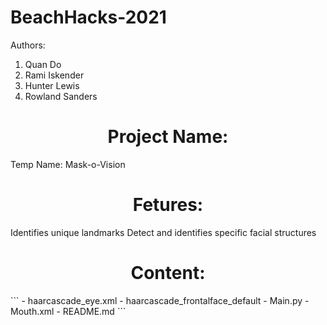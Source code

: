 # BeachHacks-2021

Authors:
1. Quan Do
2. Rami Iskender
3. Hunter Lewis
4. Rowland Sanders

<h1 align="center"> Project Name:</h1>
Temp Name: Mask-o-Vision

<h1 align="center"> Fetures:</h1>
Identifies unique landmarks
Detect and identifies specific facial structures

<h1 align="center"> Content:</h1>
```
  - haarcascade_eye.xml
  - haarcascade_frontalface_default
  - Main.py
  - Mouth.xml
  - README.md
```
